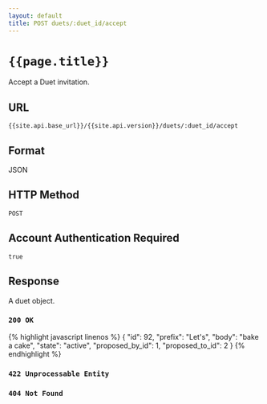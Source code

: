 ```yaml
---
layout: default
title: POST duets/:duet_id/accept
---
```

# `{{page.title}}`

Accept a Duet invitation.

## URL

`{{site.api.base_url}}/{{site.api.version}}/duets/:duet_id/accept`

## Format

JSON

## HTTP Method

`POST`

## Account Authentication Required

`true`

## Response

A duet object.

### `200 OK`

{% highlight javascript linenos %}
{
    "id": 92,
    "prefix": "Let's",
    "body": "bake a cake",
    "state": "active",
    "proposed_by_id": 1,
    "proposed_to_id": 2
}
{% endhighlight %}

### `422 Unprocessable Entity`

### `404 Not Found`

